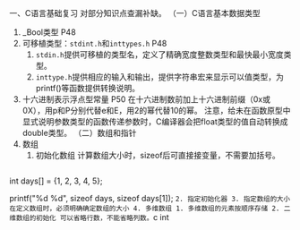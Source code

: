 一、C语言基础复习
对部分知识点查漏补缺。
（一）C语言基本数据类型
1. \_Bool类型 P48
2. 可移植类型：`stdint.h`和`inttypes.h` P48
	1. `stdin.h`提供可移植的类型名，定义了精确宽度整数类型和最快最小宽度类型。
	2. `inttype.h`提供相应的输入和输出，提供字符串宏来显示可以值类型，为printf()等函数提供转换说明。
3. 十六进制表示浮点型常量 P50
在十六进制数前加上十六进制前缀（0x或0X），用p和P分别代替e和E，用2的幂代替10的幂。
注意，给未在函数原型中显式说明参数类型的函数传递参数时，C编译器会把float类型的值自动转换成double类型。
（二）数组和指针
1. 数组
	1. 初始化数组
		计算数组大小时，sizeof后可直接接变量，不需要加括号。
		```c
int days[] = {1, 2, 3, 4, 5};

printf("%d %d", sizeof days, sizeof days[1]);
		```
	  2. 指定初始化器
	  3. 指定数组的大小
	  在定义数组时，必须明确确定数组的大小
	  4. 多维数组
		  1. 多维数组的元素按顺序存储
		  2. 二维数组的初始化
		  可以省略行数，不能省略列数。
			```c
			int
```